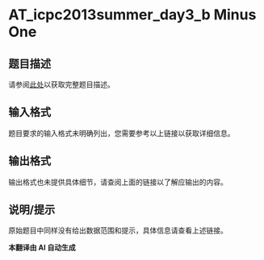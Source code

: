 # AT_icpc2013summer_day3_b Minus One

## 题目描述

请参阅[此处](https://atcoder.jp/contests/jag2013summer-day3/tasks/icpc2013summer_day3_b)以获取完整题目描述。

## 输入格式

题目要求的输入格式未明确列出，您需要参考以上链接以获取详细信息。

## 输出格式

输出格式也未提供具体细节，请查阅上面的链接以了解应输出的内容。

## 说明/提示

原始题目中同样没有给出数据范围和提示，具体信息请查看上述链接。

 **本翻译由 AI 自动生成**